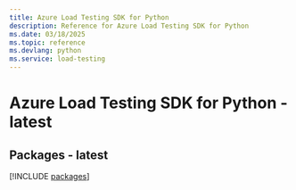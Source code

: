 ```yaml
---
title: Azure Load Testing SDK for Python
description: Reference for Azure Load Testing SDK for Python
ms.date: 03/18/2025
ms.topic: reference
ms.devlang: python
ms.service: load-testing
---
```

# Azure Load Testing SDK for Python - latest

## Packages - latest
[!INCLUDE [packages](load-testing-index.md)]